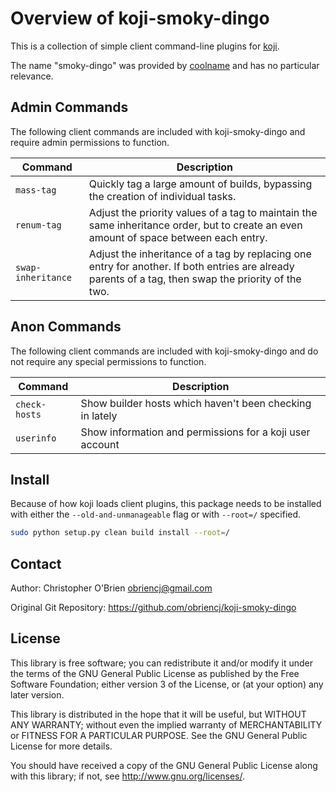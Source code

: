 # Overview of koji-smoky-dingo

This is a collection of simple client command-line plugins for [koji].

[koji]: https://pagure.io/koji

The name "smoky-dingo" was provided by [coolname] and has no particular relevance.

[coolname]: https://pypi.org/project/coolname/


## Admin Commands

The following client commands are included with koji-smoky-dingo and
require admin permissions to function.

| Command | Description |
|---------|-------------|
|`mass-tag` |Quickly tag a large amount of builds, bypassing the creation of individual tasks. |
|`renum-tag` |Adjust the priority values of a tag to maintain the same inheritance order, but to create an even amount of space between each entry. |
|`swap-inheritance` |Adjust the inheritance of a tag by replacing one entry for another. If both entries are already parents of a tag, then swap the priority of the two. |


## Anon Commands

The following client commands are included with koji-smoky-dingo and
do not require any special permissions to function.

| Command | Description |
|---------|-------------|
|`check-hosts` |Show builder hosts which haven't been checking in lately |
|`userinfo` |Show information and permissions for a koji user account |


## Install

Because of how koji loads client plugins, this package needs to be
installed with either the `--old-and-unmanageable` flag or with
`--root=/` specified.

```bash
sudo python setup.py clean build install --root=/
```


## Contact

Author: Christopher O'Brien  <obriencj@gmail.com>

Original Git Repository: <https://github.com/obriencj/koji-smoky-dingo>


## License

This library is free software; you can redistribute it and/or modify
it under the terms of the GNU General Public License as published by
the Free Software Foundation; either version 3 of the License, or (at
your option) any later version.

This library is distributed in the hope that it will be useful, but
WITHOUT ANY WARRANTY; without even the implied warranty of
MERCHANTABILITY or FITNESS FOR A PARTICULAR PURPOSE.  See the GNU
General Public License for more details.

You should have received a copy of the GNU General Public License
along with this library; if not, see <http://www.gnu.org/licenses/>.
